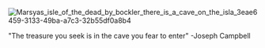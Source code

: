 <p align="center">
       
![Marsyas_isle_of_the_dead_by_bockler_there_is_a_cave_on_the_isla_3eae6459-3133-49ba-a7c3-32b55df0a8b4](https://user-images.githubusercontent.com/101160087/236653947-6ccd4586-e39e-4c6c-b238-9ddb370a6fec.png)


       
       
"The treasure you seek is in the cave you fear to enter" 
       -Joseph Campbell

</p>

<!--
**0xMarsyas/0xMarsyas** is a ✨ _special_ ✨ repository because its `README.md` (this file) appears on your GitHub profile.

Here are some ideas to get you started:

- 🔭 I’m currently working on ...
- 🌱 I’m currently learning ...
- 👯 I’m looking to collaborate on ...
- 🤔 I’m looking for help with ...
- 💬 Ask me about ...
- 📫 How to reach me: ...
- 😄 Pronouns: ...
- ⚡ Fun fact: ...
-->

